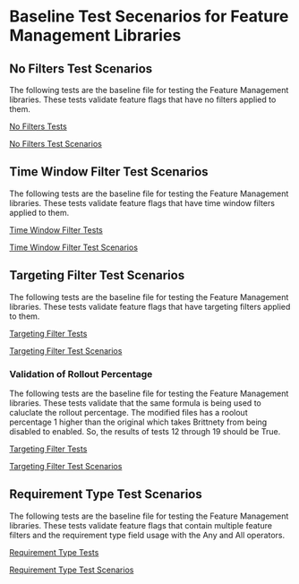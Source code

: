 # Baseline Test Secenarios for Feature Management Libraries

## No Filters Test Scenarios

The following tests are the baseline file for testing the Feature Management libraries. These tests validate feature flags that have no filters applied to them.

[No Filters Tests](NoFilters.tests.json)

[No Filters Test Scenarios](NoFilters.sample.json)

## Time Window Filter Test Scenarios

The following tests are the baseline file for testing the Feature Management libraries. These tests validate feature flags that have time window filters applied to them.

[Time Window Filter Tests](TimeWindowFilter.tests.json)

[Time Window Filter Test Scenarios](TimeWindowFilter.sample.json)

## Targeting Filter Test Scenarios

The following tests are the baseline file for testing the Feature Management libraries. These tests validate feature flags that have targeting filters applied to them.

[Targeting Filter Tests](TargetingFilter.tests.json)

[Targeting Filter Test Scenarios](TargetingFilter.sample.json)

### Validation of Rollout Percentage

The following tests are the baseline file for testing the Feature Management libraries. These tests validate that the same formula is being used to caluclate the rollout percentage. The modified files has a roolout percentage 1 higher than the original which takes Brittnety from being disabled to enabled. So, the results of tests 12 through 19 should be True.

[Targeting Filter Tests](TargetingFilter.modified.tests.json)

[Targeting Filter Test Scenarios](TargetingFilter.modified.sample.json)

## Requirement Type Test Scenarios

The following tests are the baseline file for testing the Feature Management libraries. These tests validate feature flags that contain multiple feature filters and the requirement type field usage with the Any and All operators.

[Requirement Type Tests](RequirementType.tests.json)

[Requirement Type Test Scenarios](RequirementType.sample.json)
